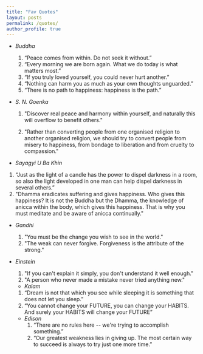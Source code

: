 ```yaml
---
title: "Fav Quotes"
layout: posts
permalink: /quotes/
author_profile: true
---
```

- *Buddha*
  1. “Peace comes from within.  Do not seek it without.”
  2. “Every morning we are born again. What we do today is what matters most.”
  3. “If you truly loved yourself, you could never hurt another.”
  4. “Nothing can harm you as much as your own thoughts unguarded.”
  5. “There is no path to happiness: happiness is the path.”
- *S. N. Goenka*
  1. "Discover real peace and harmony within yourself, and naturally this will overflow to benefit others."
 
  2. "Rather than converting people from one organised religion to another organised religion, we should try to convert people from misery to happiness, from bondage to liberation and from cruelty to compassion."
  
-  *Sayagyi U Ba Khin*
  1. “Just as the light of a candle has the power to dispel darkness in a room, so also the light developed in one man can help dispel darkness in several others.”
  2. "Dhamma eradicates suffering and gives happiness. Who gives this happiness? It is not the Buddha but the Dhamma, the knowledge of anicca within the body, which gives this happiness. That is why you must meditate and be aware of anicca continually."
- *Gandhi*
  1. "You must be the change you wish to see in the world."
  2. "The weak can never forgive. Forgiveness is the attribute of the strong."

- *Einstein*
  1. "If you can't explain it simply, you don't understand it well enough."
  2. "A person who never made a mistake never tried anything new."
   - *Kalam*
    1. “Dream is not that which you see while sleeping it is something that does not let you sleep.”
    2. “You cannot change your FUTURE, you can change your HABITS. And surely your HABITS will change your FUTURE”
  - *Edison*
    1. “There are no rules here -- we're trying to accomplish something.”
    2. “Our greatest weakness lies in giving up. The most certain way to succeed is always to try just one more time.”
